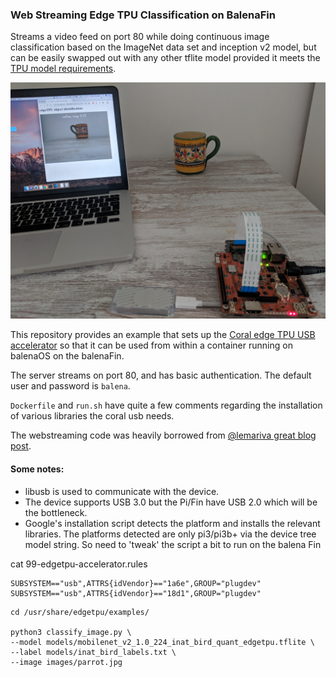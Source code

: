 ### Web Streaming Edge TPU Classification on BalenaFin

Streams a video feed on port 80 while doing continuous image classification based on the ImageNet data set and inception v2 model, but can be easily swapped out with any other tflite model provided it meets the [TPU model requirements](https://coral.withgoogle.com/docs/edgetpu/models-intro/).

![fin and coral](images/web_stream_coral.jpg)

This repository provides an example that sets up the [Coral edge TPU USB accelerator](https://coral.withgoogle.com/products/accelerator/) so that it can be used from within a container running on balenaOS on the balenaFin.

The server streams on port 80, and has basic authentication. The default user and password is `balena`.

`Dockerfile` and `run.sh` have quite a few comments regarding the installation of various libraries the coral usb needs.

The webstreaming code was heavily borrowed from [@lemariva great blog post](https://lemariva.com/blog/2019/04/edge-tpu-coral-usb-accelerator-dockerized).

#### Some notes:
- libusb is used to communicate with the device.
- The device supports USB 3.0 but the Pi/Fin have USB 2.0 which will be the bottleneck.
- Google's installation script detects the platform and installs the relevant libraries. The platforms detected are only pi3/pi3b+ via the device tree model string. So need to 'tweak' the script a bit to run on the balena Fin

cat 99-edgetpu-accelerator.rules 
```
SUBSYSTEM=="usb",ATTRS{idVendor}=="1a6e",GROUP="plugdev"
SUBSYSTEM=="usb",ATTRS{idVendor}=="18d1",GROUP="plugdev"
```

```
cd /usr/share/edgetpu/examples/

python3 classify_image.py \
--model models/mobilenet_v2_1.0_224_inat_bird_quant_edgetpu.tflite \
--label models/inat_bird_labels.txt \
--image images/parrot.jpg

```
